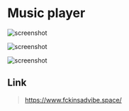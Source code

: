 
# Music player

![screenshot](https://i.imgur.com/2bt8z71.png "screenshot")

![screenshot](https://i.imgur.com/Dw9PmIe.png "screenshot")

![screenshot](https://i.imgur.com/mSOwtv2.png "screenshot")

## Link

> https://www.fckinsadvibe.space/




